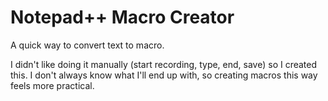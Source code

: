 # Notepad++ Macro Creator

A quick way to convert text to macro.

I didn't like doing it manually (start recording, type, end, save) so I created this. I don't always know what I'll end up with, so creating macros this way feels more practical.